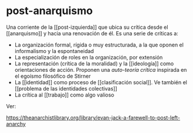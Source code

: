 # post-anarquismo
Una corriente de la [[post-izquierda]] que ubica su crítica desde el [[anarquismo]] y hacia una renovación de él. Es una serie de críticas a:

- La organización formal, rígida o muy estructurada, a la que oponen el informalismo y la espontaneidad
- La especialización de roles en la organización, por extensión
- La representación (crítica de la moralidad) y la [[ideología]] como orientaciones de acción. Proponen una *auto-teoría crítica* inspirada en el egoísmo filosófico de Stirner
- La [[identidad]] como proceso de [[clasificación social]]. Ve también el [[problema de las identidades colectivas]]
- La crítica al [[trabajo]] como algo valioso

Ver:

https://theanarchistlibrary.org/library/evan-jack-a-farewell-to-post-left-anarchy